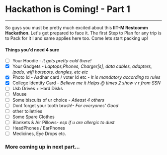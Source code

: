 # Hackathon is Coming! - Part 1
----------
So guys you must be pretty much excited about this **IIT-M Restcomm Hackathon**. Let's get prepared to face it. The first Step to Plan for any trip is to Pack for it ! and same applies here too.
Come lets start packing up! 
#### Things you'd need 4 sure

- [ ] Your Hoodie - *it gets pretty cold there!*
- [x] Your Gadgets - *Laptops,Phones, Charger[s], data cables, adapters, ipads, wifi hotspots, dongles, etc etc*
- [x] Photo Id - Aadhar card / voter Id etc - *It is mandatory according to rules*
- [x] College Identity Card - *Believe me it Helps @ times 2 show v r from SSN*
- [ ] Usb Drives + Hard Disks
- [ ] Mouse
- [ ] Some biscuits of ur choice - *Atleast 4 others*
- [ ] Dont forget your tooth brush!- *For everyones' Good*
- [ ] other toiletries
- [ ] Some Spare Clothes
-  [ ] Blankets & Air Pillows- *esp if u are allergic to dust*
-  [ ] HeadPhones / EarPhones
-  [ ] Medicines, Eye Drops etc.

### More coming up in next part...